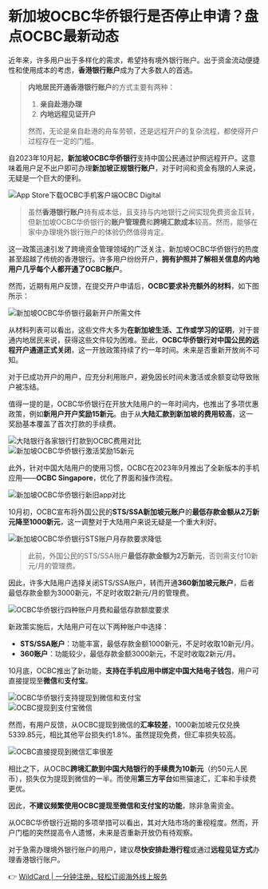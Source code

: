 # 新加坡OCBC华侨银行是否停止申请？盘点OCBC最新动态

近年来，许多用户出于多样化的需求，希望持有境外银行账户。出于资金流动便捷性和使用成本的考虑，**香港银行账户**成为了大多数人的首选。

> **内地居民开通香港银行账户**的方式主要有两种：  
>   1. **亲自赴港办理**  
>   2. **内地远程见证开户**  
>   
> 然而，无论是亲自赴港的舟车劳顿，还是远程开户的复杂流程，都使得开户过程存在一定的门槛。

自2023年10月起，**新加坡OCBC华侨银行**支持中国公民通过护照远程开户。这意味着用户足不出户即可办理**新加坡正规银行账户**，对于时间和资金有限的人来说，无疑是一个巨大的便利。

![App Store下载OCBC手机客户端OCBC Digital](https://bbtdd.com/img/87753601019160.webp)

> 虽然**香港银行账户**持有成本低，且支持与内地银行之间实现免费资金互转，但新加坡OCBC华侨银行的**账户管理费**和**跨境汇款成本**较高。然而，能够在家中办理境外银行账户的体验仍然值得肯定。

这一政策迅速引发了跨境资金管理领域的广泛关注，新加坡OCBC华侨银行的热度甚至超越了传统的香港银行。许多用户纷纷开户，**拥有护照并了解相关信息的内地用户几乎每个人都开通了OCBC账户**。

然而，近期有用户反馈，在提交开户申请后，**OCBC要求补充额外的材料**，如下图所示：

![新加坡OCBC华侨银行最新开户所需文件](https://bbtdd.com/img/51718094.webp)

从材料列表可以看出，这些文件大多为**在新加坡生活、工作或学习的证明**，对于普通内地居民来说，获得这些文件较为困难。至此，**OCBC华侨银行对中国公民的远程开户通道正式关闭**，这一开放政策持续了约一年时间。未来是否重新开放尚不可知。

对于已成功开户的用户，应充分利用账户，避免因长时间未激活或余额变动导致账户被冻结。

值得一提的是，OCBC华侨银行在开放大陆用户的一年时间内，也推出了多项优惠政策，例如**新用户开户奖励15新元**。由于从**大陆汇款到新加坡的费用较高**，这一奖励基本覆盖了首次打款的手续费。

![大陆银行各家银行打款到OCBC费用对比](https://bbtdd.com/img/2966545182320228.webp)  
![新加坡OCBC华侨银行激活奖励15新元](https://bbtdd.com/img/8981972632.webp)

此外，针对中国大陆用户的使用习惯，OCBC在2023年9月推出了全新版本的手机应用——**OCBC Singapore**，优化了界面和操作流程。

![新加坡OCBC华侨银行新旧app对比](https://bbtdd.com/img/42424243669.webp)

10月初，OCBC宣布将外国公民的**STS/SSA新加坡元账户**的**最低存款金额从2万新元降至1000新元**，这一调整对于大陆用户来说无疑是一个重大利好。

![新加坡OCBC华侨银行STS账户月存款要求降低](https://bbtdd.com/img/3933578126507.webp)

> 此前，外国公民的STS/SSA账户**最低存款金额为2万新元**，否则需支付10新元/月的管理费。

因此，许多大陆用户选择关闭STS/SSA账户，转而开通**360新加坡元账户**，后者最低存款金额为3000新元，不足时收取2新元/月的管理费。

![OCBC华侨银行四种账户月费和最低存款额度要求](https://bbtdd.com/img/753197451.webp)

新政策实施后，大陆用户可在以下两种账户中选择：  
- **STS/SSA账户**：功能丰富，最低存款金额1000新元，不足时收取10新元/月。  
- **360账户**：功能较少，最低存款金额3000新元，不足时收取2新元/月。

10月底，OCBC推出了新功能，**支持在手机应用中绑定中国大陆电子钱包**，用户可直接提现至**微信**和**支付宝**。

![OCBC华侨银行支持提现到微信和支付宝](https://bbtdd.com/img/18427111062038.webp)  
![OCBC提现到支付宝微信](https://bbtdd.com/img/5007970444.webp)

然而，有用户反馈，从OCBC提现到微信的**汇率较差**，1000新加坡元仅兑换5339.85元，相比其他平台损失约1.8%。虽然提现免费，但汇率损失较高。

![OCBC直接提现到微信汇率很差](https://bbtdd.com/img/1081482853323512.webp)

相比之下，从OCBC**跨境汇款到中国大陆银行的手续费为10新元**（约50元人民币），损失仅为提现到微信的一半。而使用**第三方平台**如熊猫速汇，汇率和手续费更优。

因此，**不建议频繁使用OCBC提现至微信和支付宝的功能**，除非急需资金。

从OCBC华侨银行近期的多项举措可以看出，其对大陆市场的重视程度。然而，开户门槛的突然提高令人遗憾，未来是否重新开放仍有待观察。

对于急需办理境外银行账户的用户，建议**尽快安排赴港行程**或通过**远程见证方式**办理香港银行账户。

👉 [WildCard | 一分钟注册，轻松订阅海外线上服务](https://bbtdd.com/WildCard)